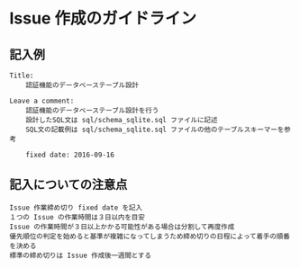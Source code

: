 # Issue 作成のガイドライン

## 記入例

    Title:
        認証機能のデータベーステーブル設計

    Leave a comment:
        認証機能のデータベーステーブル設計を行う
        設計したSQL文は sql/schema_sqlite.sql ファイルに記述
        SQL文の記載例は sql/schema_sqlite.sql ファイルの他のテーブルスキーマーを参考

        fixed date: 2016-09-16

## 記入についての注意点

    Issue 作業締め切り fixed date を記入
    １つの Issue の作業時間は３日以内を目安
    Issue の作業時間が３日以上かかる可能性がある場合は分割して再度作成
    優先順位の判定を始めると基準が複雑になってしまうため締め切りの日程によって着手の順番を決める
    標準の締め切りは Issue 作成後一週間とする
